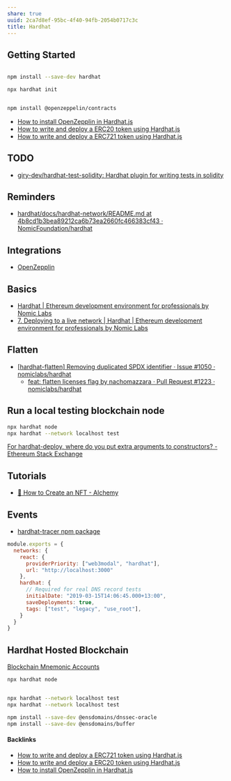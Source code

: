 ```yaml
---
share: true
uuid: 2ca7d8ef-95bc-4f40-94fb-2054b0717c3c
title: Hardhat
---
```

## Getting Started

``` bash

npm install --save-dev hardhat

npx hardhat init


npm install @openzeppelin/contracts
```

* [How to install OpenZepplin in Hardhat.js](/3b73f02b-021d-41b2-b094-af347aa351da)
* [How to write and deploy a ERC20 token using Hardhat.js](/eb3f53b3-dac7-49d4-82ed-14f490b8ed25)
* [How to write and deploy a ERC721 token using Hardhat.js](/74693802-2d24-44c8-9cc4-1eea10bccf94)

## TODO

* [giry-dev/hardhat-test-solidity: Hardhat plugin for writing tests in solidity](https://github.com/giry-dev/hardhat-test-solidity)

## Reminders

* [hardhat/docs/hardhat-network/README.md at 4b8cd1b3bea89212ca6b73ea2660fc466383cf43 · NomicFoundation/hardhat](https://github.com/NomicFoundation/hardhat/blob/4b8cd1b3bea89212ca6b73ea2660fc466383cf43/docs/hardhat-network/README.md#hardhat-network-initial-state)

## Integrations

* [OpenZepplin](/1522137f-093c-4f7f-8719-eed40c3db26f)
## Basics

* [Hardhat | Ethereum development environment for professionals by Nomic Labs](https://hardhat.org/plugins/hardhat-deploy.html)
* [7. Deploying to a live network | Hardhat | Ethereum development environment for professionals by Nomic Labs](https://hardhat.org/tutorial/deploying-to-a-live-network.html)

## Flatten

* [[hardhat-flatten] Removing duplicated SPDX identifier · Issue #1050 · nomiclabs/hardhat](https://github.com/nomiclabs/hardhat/issues/1050)
  * [feat: flatten licenses flag by nachomazzara · Pull Request #1223 · nomiclabs/hardhat](https://github.com/nomiclabs/hardhat/pull/1223)


## Run a local testing blockchain node

``` bash
npx hardhat node
npx hardhat --network localhost test
```

[For hardhat-deploy, where do you put extra arguments to constructors? - Ethereum Stack Exchange](https://ethereum.stackexchange.com/questions/102709/for-hardhat-deploy-where-do-you-put-extra-arguments-to-constructors)

## Tutorials

* [🎨 How to Create an NFT - Alchemy](https://docs.alchemy.com/alchemy/tutorials/how-to-create-an-nft)

## Events

* [hardhat-tracer npm package](https://hardhat.org/plugins/hardhat-tracer.html)

``` javascript
module.exports = {
  networks: {
    react: {
      providerPriority: ["web3modal", "hardhat"],
      url: "http://localhost:3000"
    },
    hardhat: {
      // Required for real DNS record tests
      initialDate: "2019-03-15T14:06:45.000+13:00",
      saveDeployments: true,
      tags: ["test", "legacy", "use_root"],
    }
  }   
}
```

## Hardhat Hosted Blockchain

[Blockchain Mnemonic Accounts](https://github.com/NomicFoundation/hardhat/blob/4b8cd1b3bea89212ca6b73ea2660fc466383cf43/docs/hardhat-network/README.md#hardhat-network-initial-state)

``` bash
npx hardhat node


npx hardhat --network localhost test
npx hardhat --network localhost test

npm install --save-dev @ensdomains/dnssec-oracle
npm install --save-dev @ensdomains/buffer
```

#### Backlinks

* [How to write and deploy a ERC721 token using Hardhat.js](/74693802-2d24-44c8-9cc4-1eea10bccf94)
* [How to write and deploy a ERC20 token using Hardhat.js](/eb3f53b3-dac7-49d4-82ed-14f490b8ed25)
* [How to install OpenZepplin in Hardhat.js](/3b73f02b-021d-41b2-b094-af347aa351da)